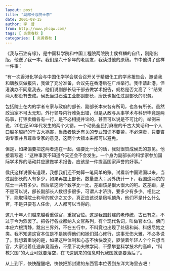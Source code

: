 ```yaml
---
layout: post
title: "副部长与院士李"
date: 2001-08-15
author: 李　普
from: http://www.yhcqw.com/
tags: [ 炎黄春秋 ]
categories: [ 炎黄春秋 ]
---
```




《我与石油有缘》，是中国科学院和中国工程院两院院士侯祥麟的自传，刚刚出版，他送了我一本。我们是六十多年的老朋友，我读过他的原稿。书中他讲了这样一件事：


“有一次香港化学会与中国化学学会联合召开关于精细化工的学术报告会，邀请我和唐敖庆做报告，我做了充分准备，会议先在香港后在广州举行。我申请赴港，但港澳办不同意我去，他们说副部长级干部去做学术报告，规格是否太高了？”结果两人都没有去成。侯氏当过石油工业部副部长，唐氏也担任过副部长的职务。


包括院士在内的学者专家与政府的部长、副部长本来各有所司，也各有所长。虽然政治家不可太无知，外行领导内行难免出错，但是从政与从事学术与科研毕竟是两码事，打锣卖糖各有一行，是不必相提并论的，甚至可以说是不可比的。举例来说，20世纪50年代发生的两个大错，一个动员全民打麻雀的千古大笑话和一个人口越多越好的千古大祸害，当政者缺乏有关的专业知识不要紧，不必深责，只要咨询专家并且尊重专家的意见，这两个大错本来都可以避免。


但是，如果偏要把这两者连在一起，偏要比一比的话，我就很赞成侯氏的意见。他接着写道：“这种事我不知道今天还会不会发生。一个身为副部长的科学家参加国际学术界的活动并应邀做学术报告，应该是一件提高国家声誉的好事。”


侯氏这样说很有道理，我想我们还不妨算一笔简单的账。试看新中国建国以来，当过副部长的人有多少，如果再加上部长，数量更大；另外统计一下，我国这两院的院士一共有多少。然后拿这两个数字比一比，差距该是很大很大的吧。这差距，是不是可以说，部长副部长人数很多很多，可谓人才济济，要多少有多少。相比之下，能取得院士称号的就少之又少，真正应该说是凤毛麟角，他们不是什么什么官，不是只要有人任命，人人都可以当得的。


这几十年人们越来越看重做官，重视官位。这是我国封建的老传统，古已有之，不过于今为烈罢了。把各行各业都纳入文官系列，有个现代名词，叫做官本位。佛门本应六根清静，跳出三界外，不在五行中，不料竟也出现了处级和尚、科级尼姑之类。我不知道这官本位是不是妨碍他们和她们潜心修行，这事无伤大雅，不必多说了。我想着重说的是，如果这种体制和心态不快快改变，驱使着年轻人个个只想当官，大家沿着仕途奔竞而去，不愿下功夫做学问、不愿攀登科学技术的高峰，“科教兴国”的大业可就要落空，在飞速到来的信息时代我国就更要落后了。

从上到下，快快醒醒吧，快快把那封建的东西官本位丢到东洋大海里去吧！


